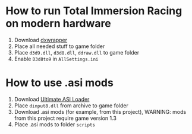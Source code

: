 # How to run Total Immersion Racing on modern hardware

1) Download [dxwrapper](https://github.com/elishacloud/dxwrapper)
2) Place all needed stuff to game folder
3) Place `d3d9.dll`, `d3d8.dll`, `ddraw.dll` to game folder
4) Enable `D3d8to9` in `AllSettings.ini`

# How to use .asi mods

1. Download [Ultimate ASI Loader](https://github.com/ThirteenAG/Ultimate-ASI-Loader)
2. Place `dinput8.dll` from archive to game folder
3. Download .asi mods (for example, from this project), WARNING: mods from this project require game version 1.3
4. Place .asi mods to folder `scripts`